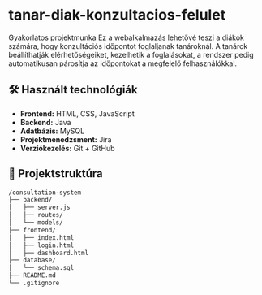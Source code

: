# tanar-diak-konzultacios-felulet
Gyakorlatos projektmunka
Ez a webalkalmazás lehetővé teszi a diákok számára, hogy konzultációs időpontot foglaljanak tanároknál. A tanárok beállíthatják elérhetőségeiket, kezelhetik a foglalásokat, a rendszer pedig automatikusan párosítja az időpontokat a megfelelő felhasználókkal.

## 🛠️ Használt technológiák

- **Frontend:** HTML, CSS, JavaScript
- **Backend:**  Java 
- **Adatbázis:** MySQL
- **Projektmenedzsment:** Jira
- **Verziókezelés:** Git + GitHub

## 📂 Projektstruktúra

```bash
/consultation-system
├── backend/
│   ├── server.js
│   ├── routes/
│   └── models/
├── frontend/
│   ├── index.html
│   ├── login.html
│   ├── dashboard.html
├── database/
│   └── schema.sql
├── README.md
└── .gitignore
